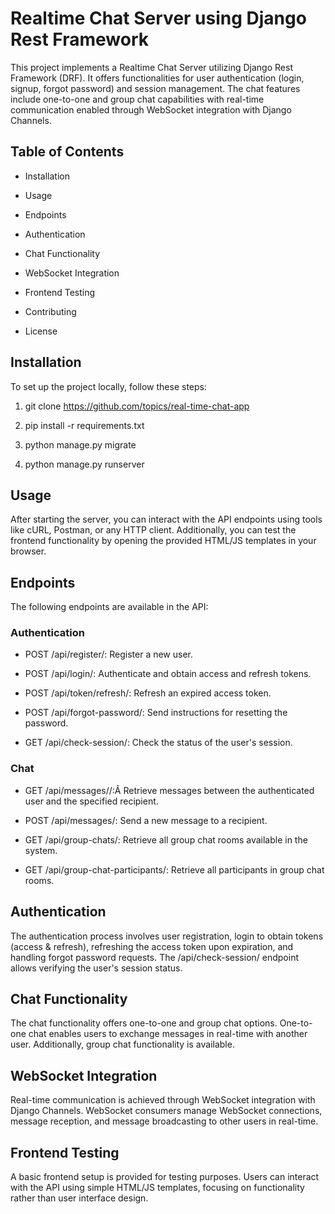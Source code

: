 Realtime Chat Server using Django Rest Framework
================================================

This project implements a Realtime Chat Server utilizing Django Rest Framework (DRF). It offers functionalities for user authentication (login, signup, forgot password) and session management. The chat features include one-to-one and group chat capabilities with real-time communication enabled through WebSocket integration with Django Channels.

Table of Contents
-----------------

*   Installation
    
*   Usage
    
*   Endpoints
    
*   Authentication
    
*   Chat Functionality
    
*   WebSocket Integration
    
*   Frontend Testing
    
*   Contributing
    
*   License
    

Installation
------------

To set up the project locally, follow these steps:

1.  git clone https://github.com/topics/real-time-chat-app
    
2.  pip install -r requirements.txt
    
3.  python manage.py migrate
    
4.  python manage.py runserver

Usage
-----

After starting the server, you can interact with the API endpoints using tools like cURL, Postman, or any HTTP client. Additionally, you can test the frontend functionality by opening the provided HTML/JS templates in your browser.

Endpoints
---------

The following endpoints are available in the API:

### Authentication

*   POST /api/register/: Register a new user.
    
*   POST /api/login/: Authenticate and obtain access and refresh tokens.
    
*   POST /api/token/refresh/: Refresh an expired access token.
    
*   POST /api/forgot-password/: Send instructions for resetting the password.
    
*   GET /api/check-session/: Check the status of the user's session.
    

### Chat

*   GET /api/messages//:Â Retrieve messages between the authenticated user and the specified recipient.
    
*   POST /api/messages/: Send a new message to a recipient.
    
*   GET /api/group-chats/: Retrieve all group chat rooms available in the system.
    
*   GET /api/group-chat-participants/: Retrieve all participants in group chat rooms.
    

Authentication
--------------

The authentication process involves user registration, login to obtain tokens (access & refresh), refreshing the access token upon expiration, and handling forgot password requests. The /api/check-session/ endpoint allows verifying the user's session status.

Chat Functionality
------------------

The chat functionality offers one-to-one and group chat options. One-to-one chat enables users to exchange messages in real-time with another user. Additionally, group chat functionality is available.

WebSocket Integration
---------------------

Real-time communication is achieved through WebSocket integration with Django Channels. WebSocket consumers manage WebSocket connections, message reception, and message broadcasting to other users in real-time.

Frontend Testing
----------------

A basic frontend setup is provided for testing purposes. Users can interact with the API using simple HTML/JS templates, focusing on functionality rather than user interface design.


